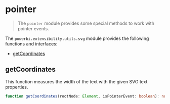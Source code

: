 # pointer
> The ```pointer``` module provides some special methods to work with pointer events.

The ```powerbi.extensibility.utils.svg``` module provides the following functions and interfaces:

* [getCoordinates](#getCoordinates)

## getCoordinates
This function measures the width of the text with the given SVG text properties.

```typescript
function getCoordinates(rootNode: Element, isPointerEvent: boolean): number[]
```
